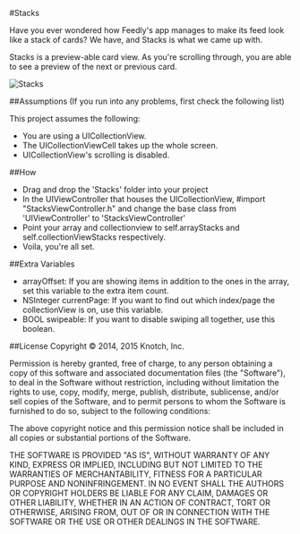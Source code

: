 #Stacks

Have you ever wondered how Feedly's app manages to make its feed look like a stack of cards? We have, and Stacks is what we came up with.

Stacks is a preview-able card view. As you're scrolling through, you are able to see a preview of the next or previous card. 


![Stacks](http://i.imgur.com/paQ61PI.gif)


##Assumptions 
(If you run into any problems, first check the following list)

This project assumes the following:
- You are using a UICollectionView.
- The UICollectionViewCell takes up the whole screen.
- UICollectionView's scrolling is disabled.

##How
- Drag and drop the 'Stacks' folder into your project
- In the UIViewController that houses the UICollectionView, #import "StacksViewController.h" and change the base class from 'UIViewController' to 'StacksViewController'
- Point your array and collectionview to self.arrayStacks and self.collectionViewStacks respectively.
- Voila, you're all set.


##Extra Variables 
- arrayOffset: If you are showing items in addition to the ones in the array, set this variable to the extra item count.
- NSInteger currentPage: If you want to find out which index/page the collectionView is on, use this variable.
- BOOL swipeable: If you want to disable swiping all together, use this boolean.

##License
Copyright © 2014, 2015 Knotch, Inc.
 
Permission is hereby granted, free of charge, to any person obtaining a copy of this software and associated documentation files (the "Software"), to deal in the Software without restriction, including without limitation the rights to use, copy, modify, merge, publish, distribute, sublicense, and/or sell copies of the Software, and to permit persons to whom the Software is furnished to do so, subject to the following conditions:
 
The above copyright notice and this permission notice shall be included in all copies or substantial portions of the Software.
 
THE SOFTWARE IS PROVIDED "AS IS", WITHOUT WARRANTY OF ANY KIND, EXPRESS OR IMPLIED, INCLUDING BUT NOT LIMITED TO THE WARRANTIES OF MERCHANTABILITY, FITNESS FOR A PARTICULAR PURPOSE AND NONINFRINGEMENT. IN NO EVENT SHALL THE AUTHORS OR COPYRIGHT HOLDERS BE LIABLE FOR ANY CLAIM, DAMAGES OR OTHER LIABILITY, WHETHER IN AN ACTION OF CONTRACT, TORT OR OTHERWISE, ARISING FROM, OUT OF OR IN CONNECTION WITH THE SOFTWARE OR THE USE OR OTHER DEALINGS IN THE SOFTWARE.

